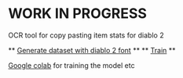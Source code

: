 # WORK IN PROGRESS

OCR tool for copy pasting item stats for diablo 2

** [Generate dataset with diablo 2 font](https://github.com/louis030195/TextRecognitionDataGenerator) **
** [Train](https://github.com/louis030195/Attention-OCR) **

[Google colab](https://colab.research.google.com/drive/1zfY3uQTR1MK06hjxY-VUzVMiXtVr5USH) for training the model etc 